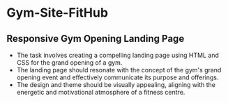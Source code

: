 # Gym-Site-FitHub
## Responsive Gym Opening Landing Page
- The task involves creating a compelling landing page using HTML and CSS for the grand opening of a gym.
- The landing page should resonate with the concept of the gym's grand opening event and effectively communicate its purpose and offerings.
- The design and theme should be visually appealing, aligning with the energetic and motivational atmosphere of a fitness centre.

